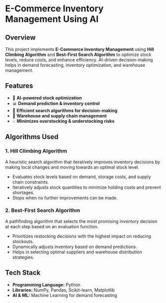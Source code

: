 # E-Commerce Inventory Management Using AI  

## Overview  
This project implements **E-Commerce Inventory Management** using **Hill Climbing Algorithm** and **Best-First Search Algorithm** to optimize stock levels, reduce costs, and enhance efficiency. AI-driven decision-making helps in demand forecasting, inventory optimization, and warehouse management.  

## Features  
- 🔄 **AI-powered stock optimization**  
- 📊 **Demand prediction & inventory control**  
- 🚀 **Efficient search algorithms for decision-making**  
- 🏬 **Warehouse and supply chain management**  
- 💡 **Minimizes overstocking & understocking risks**  

## Algorithms Used  

### **1. Hill Climbing Algorithm**  
A heuristic search algorithm that iteratively improves inventory decisions by making local changes and moving towards an optimal stock level.  

- Evaluates stock levels based on demand, storage costs, and supply chain constraints.  
- Iteratively adjusts stock quantities to minimize holding costs and prevent shortages.  
- Stops when no further improvements can be made.  

### **2. Best-First Search Algorithm**  
A pathfinding algorithm that selects the most promising inventory decision at each step based on an evaluation function.  

- Prioritizes restocking decisions with the highest impact on reducing stockouts.  
- Dynamically adjusts inventory based on demand predictions.  
- Helps in selecting optimal suppliers and warehouse distribution strategies.  

## Tech Stack  
- **Programming Language:** Python  
- **Libraries:** NumPy, Pandas, Scikit-learn, Matplotlib  
- **AI & ML:** Machine Learning for demand forecasting  

